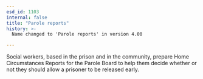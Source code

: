 ```yaml
---
esd_id: 1103
internal: false
title: "Parole reports"
history: >-
  Name changed to 'Parole reports' in version 4.00

---
```


Social workers, based in the prison and in the community, prepare Home Circumstances Reports for the Parole Board to help them decide whether or not they should allow a prisoner to be released early.

